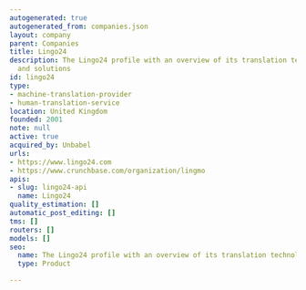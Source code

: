 ```yaml
---
autogenerated: true
autogenerated_from: companies.json
layout: company
parent: Companies
title: Lingo24
description: The Lingo24 profile with an overview of its translation technologies
  and solutions
id: lingo24
type:
- machine-translation-provider
- human-translation-service
location: United Kingdom
founded: 2001
note: null
active: true
acquired_by: Unbabel
urls:
- https://www.lingo24.com
- https://www.crunchbase.com/organization/lingmo
apis:
- slug: lingo24-api
  name: Lingo24
quality_estimation: []
automatic_post_editing: []
tms: []
routers: []
models: []
seo:
  name: The Lingo24 profile with an overview of its translation technologies and solutions
  type: Product

---
```


